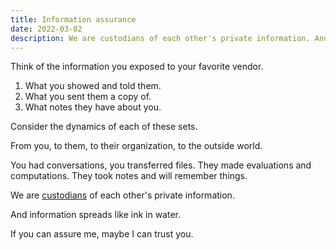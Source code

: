 ```yaml
---
title: Information assurance
date: 2022-03-02
description: We are custodians of each other's private information. And information spreads like ink in water.
---
```


Think of the information you exposed to your favorite vendor.

1. What you showed and told them.
2. What you sent them a copy of.
3. What notes they have about you.

Consider the dynamics of each of these sets.

From you, to them, to their organization, to the outside world.

You had conversations, you transferred files. They made evaluations and computations. They took notes and will remember things.

We are [custodians](things-customers-ask-for) of each other's private information.

And information spreads like ink in water.

If you can assure me, maybe I can trust you.
